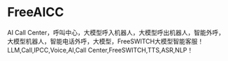 # FreeAICC
AI Call Center，呼叫中心，大模型呼入机器人，大模型呼出机器人，智能外呼，大模型机器人，智能电话外呼，大模型，FreeSWITCH大模型智能客服！LLM,Call,IPCC,Voice,AI,Call Center,FreeSWITCH,TTS,ASR,NLP！

